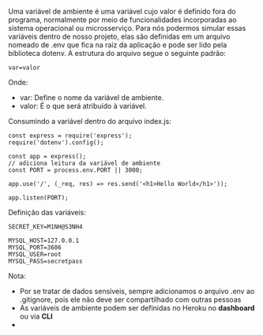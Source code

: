 Uma variável de ambiente é uma variável cujo valor é definido fora do programa, normalmente por meio de funcionalidades incorporadas ao sistema operacional ou microsserviço. Para nós podermos simular essas variáveis dentro de nosso projeto, elas são definidas em um arquivo nomeado de .env que fica na raiz da aplicação e pode ser lido pela biblioteca dotenv. A estrutura do arquivo segue o seguinte padrão:

`var=valor`

Onde:
- var: Define o nome da variável de ambiente.
- valor: É o que será atribuído à variável.

Consumindo a variável dentro do arquivo index.js:

```
const express = require('express');
require('dotenv').config();

const app = express();
// adiciona leitura da variável de ambiente
const PORT = process.env.PORT || 3000;

app.use('/', (_req, res) => res.send('<h1>Hello World</h1>'));

app.listen(PORT); 
```

Definição das variáveis:

```
SECRET_KEY=M1NH@S3NH4

MYSQL_HOST=127.0.0.1
MYSQL_PORT=3606
MYSQL_USER=root
MYSQL_PASS=secretpass
```

Nota: 
- Por se tratar de dados sensíveis, sempre adicionamos o arquivo .env ao .gitignore, pois ele não deve ser compartilhado com outras pessoas
- As variáveis de ambiente podem ser definidas no Heroku no **dashboard** ou via **CLI**
- 
